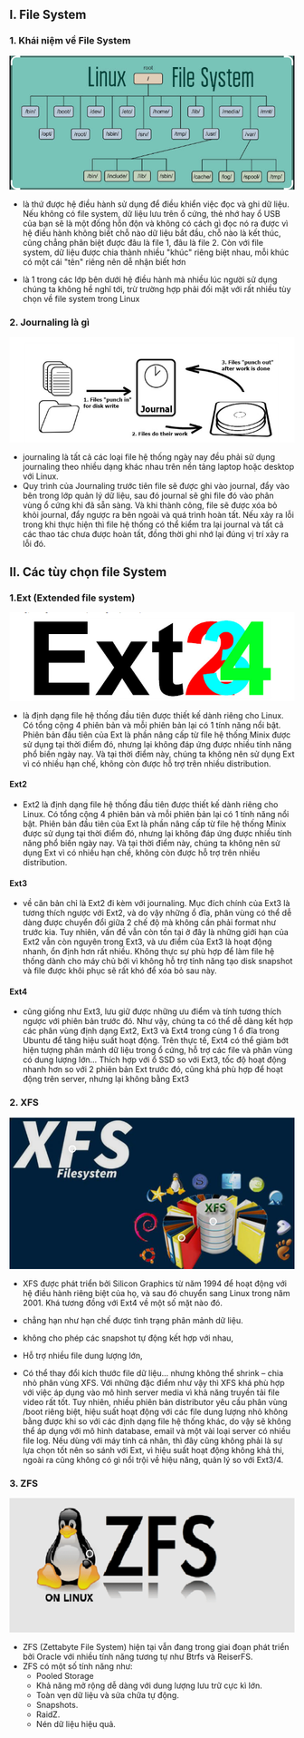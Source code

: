 ## I. File System
### 1. Khái niệm về File System
<img src="img/k1.png">

-  là thứ được hệ điều hành sử dụng để điều khiển việc đọc và ghi dữ liệu. Nếu không có file system, dữ liệu lưu trên ổ cứng, thẻ nhớ hay ổ USB của bạn sẽ là một đống hỗn độn và không có cách gì đọc nó ra được vì hệ điều hành không biết chỗ nào dữ liệu bắt đầu, chỗ nào là kết thúc, cũng chẳng phân biệt được đâu là file 1, đâu là file 2. Còn với file system, dữ liệu được chia thành nhiều "khúc" riêng biệt nhau, mỗi khúc có một cái "tên" riêng nên dễ nhận biết hơn

- là 1 trong các lớp bên dưới hệ điều hành mà nhiều lúc người sử dụng chúng ta không hề nghĩ tới, trừ trường hợp phải đối mặt với rất nhiều tùy chọn về file system trong Linux
### 2. Journaling là gì
<img src="img/k2.png">

- journaling là tất cả các loại file hệ thống ngày nay đều phải sử dụng journaling theo nhiều dạng khác nhau trên nền tảng laptop hoặc desktop với Linux.
- Quy trình của Journaling trước tiên file sẽ được ghi vào journal, đẩy vào bên trong lớp quản lý dữ liệu, sau đó journal sẽ ghi file đó vào phân vùng ổ cứng khi đã sẵn sàng. Và khi thành công, file sẽ được xóa bỏ khỏi journal, đẩy ngược ra bên ngoài và quá trình hoàn tất. Nếu xảy ra lỗi trong khi thực hiện thì file hệ thống có thể kiểm tra lại journal và tất cả các thao tác chưa được hoàn tất, đồng thời ghi nhớ lại đúng vị trí xảy ra lỗi đó.

## II. Các tùy chọn file System
### 1.Ext (Extended file system)
<img src="img/k3.png">

- là định dạng file hệ thống đầu tiên được thiết kế dành riêng cho Linux. Có tổng cộng 4 phiên bản và mỗi phiên bản lại có 1 tính năng nổi bật. Phiên bản đầu tiên của Ext là phần nâng cấp từ file hệ thống Minix được sử dụng tại thời điểm đó, nhưng lại không đáp ứng được nhiều tính năng phổ biến ngày nay. Và tại thời điểm này, chúng ta không nên sử dụng Ext vì có nhiều hạn chế, không còn được hỗ trợ trên nhiều distribution.
####  Ext2
- Ext2 là định dạng file hệ thống đầu tiên được thiết kế dành riêng cho Linux. Có tổng cộng 4 phiên bản và mỗi phiên bản lại có 1 tính năng nổi bật. Phiên bản đầu tiên của Ext là phần nâng cấp từ file hệ thống Minix được sử dụng tại thời điểm đó, nhưng lại không đáp ứng được nhiều tính năng phổ biến ngày nay. Và tại thời điểm này, chúng ta không nên sử dụng Ext vì có nhiều hạn chế, không còn được hỗ trợ trên nhiều distribution.

#### Ext3 
- về căn bản chỉ là Ext2 đi kèm với journaling. Mục đích chính của Ext3 là tương thích ngược với Ext2, và do vậy những ổ đĩa, phân vùng có thể dễ dàng được chuyển đổi giữa 2 chế độ mà không cần phải format như trước kia. Tuy nhiên, vấn đề vẫn còn tồn tại ở đây là những giới hạn của Ext2 vẫn còn nguyên trong Ext3, và ưu điểm của Ext3 là hoạt động nhanh, ổn định hơn rất nhiều. Không thực sự phù hợp để làm file hệ thống dành cho máy chủ bởi vì không hỗ trợ tính năng tạo disk snapshot và file được khôi phục sẽ rất khó để xóa bỏ sau này.
#### Ext4 
- cũng giống như Ext3, lưu giữ được những ưu điểm và tính tương thích ngược với phiên bản trước đó. Như vậy, chúng ta có thể dễ dàng kết hợp các phân vùng định dạng Ext2, Ext3 và Ext4 trong cùng 1 ổ đĩa trong Ubuntu để tăng hiệu suất hoạt động. Trên thực tế, Ext4 có thể giảm bớt hiện tượng phân mảnh dữ liệu trong ổ cứng, hỗ trợ các file và phân vùng có dung lượng lớn... Thích hợp với ổ SSD so với Ext3, tốc độ hoạt động nhanh hơn so với 2 phiên bản Ext trước đó, cũng khá phù hợp để hoạt động trên server, nhưng lại không bằng Ext3
### 2. XFS 
<img src="img/k4.png">

- XFS được phát triển bởi Silicon Graphics từ năm 1994 để hoạt động với hệ điều hành riêng biệt của họ, và sau đó chuyển sang Linux trong năm 2001. Khá tương đồng với Ext4 về một số mặt nào đó.

- chẳng hạn như hạn chế được tình trạng phân mảnh dữ liệu.
- không cho phép các snapshot tự động kết hợp với nhau, 
- Hỗ trợ nhiều file dung lượng lớn, 
- Có thể thay đổi kích thước file dữ liệu... nhưng không thể shrink – chia nhỏ phân vùng XFS. 
Với những đặc điểm như vậy thì XFS khá phù hợp với việc áp dụng vào mô hình server media vì khả năng truyền tải file video rất tốt. Tuy nhiên, nhiều phiên bản distributor yêu cầu phân vùng /boot riêng biệt, hiệu suất hoạt động với các file dung lượng nhỏ không bằng được khi so với các định dạng file hệ thống khác, do vậy sẽ không thể áp dụng với mô hình database, email và một vài loại server có nhiều file log. Nếu dùng với máy tính cá nhân, thì đây cũng không phải là sự lựa chọn tốt nên so sánh với Ext, vì hiệu suất hoạt động không khả thi, ngoài ra cũng không có gì nổi trội về hiệu năng, quản lý so với Ext3/4.
### 3. ZFS 
<img src="img/k5.png">

- ZFS (Zettabyte File System) hiện tại vẫn đang trong giai đoạn phát triển bởi Oracle với nhiều tính năng tương tự như Btrfs và ReiserFS. 
- ZFS có một số tính năng như:
    + Pooled Storage
    + Khả năng mở rộng dễ dàng với dung lượng lưu trữ cực kì lớn.
    + Toàn vẹn dữ liệu và sửa chữa tự động.
    + Snapshots.
    + RaidZ.
    + Nén dữ liệu hiệu quả.
